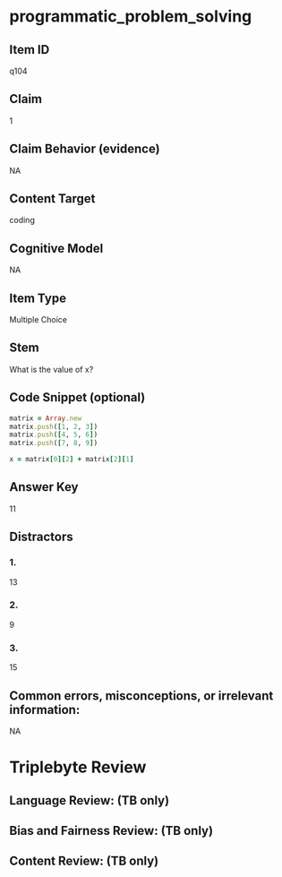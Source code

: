 # programmatic_problem_solving

## Item ID
q104

## Claim
1

## Claim Behavior (evidence)
NA

## Content Target
coding

## Cognitive Model
NA

## Item Type
Multiple Choice

## Stem
What is the value of x?

## Code Snippet (optional)
```ruby
matrix = Array.new
matrix.push([1, 2, 3])
matrix.push([4, 5, 6])
matrix.push([7, 8, 9])

x = matrix[0][2] + matrix[2][1]
```

## Answer Key
11

## Distractors

### 1.
13

### 2.
9

### 3.
15

## Common errors, misconceptions, or irrelevant information:
NA

# Triplebyte Review


## Language Review: (TB only)


## Bias and Fairness Review: (TB only)


## Content Review: (TB only)

